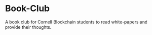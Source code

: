 # Book-Club
A book club for Cornell Blockchain students to read white-papers and provide their thoughts. 
